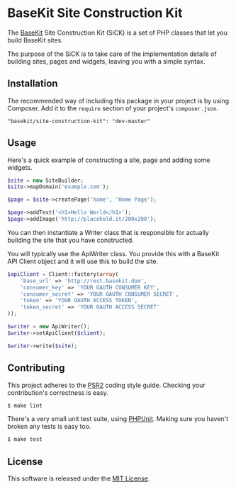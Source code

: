 BaseKit Site Construction Kit
=============================

The [BaseKit] Site Construction Kit (SiCK) is a set of PHP classes that let you 
build BaseKit sites.

The purpose of the SiCK is to take care of the implementation details of building
sites, pages and widgets, leaving you with a simple syntax.

Installation
------------

The recommended way of including this package in your project is by using
Composer. Add it to the `require` section of your project's `composer.json`.

    "basekit/site-construction-kit": "dev-master"

Usage
-----

Here's a quick example of constructing a site, page and adding some widgets.

```php
$site = new SiteBuilder;
$site->mapDomain('example.com');

$page = $site->createPage('home', 'Home Page');

$page->addText('<h1>Hello World</h1>');
$page->addImage('http://placehold.it/200x200');
```

You can then instantiate a Writer class that is responsible for actually building
the site that you have constructed.

You will typically use the ApiWriter class. You provide this with a BaseKit API
Client object and it will use this to build the site.

```php
$apiClient = Client::factory(array(
    'base_url' => 'http://rest.basekit.dom',
    'consumer_key' => 'YOUR OAUTH CONSUMER KEY',
    'consumer_secret' => 'YOUR OAUTH CONSUMER SECRET',
    'token' => 'YOUR OAUTH ACCESS TOKEN',
    'token_secret' => 'YOUR OAUTH ACCESS SECRET'
));

$writer = new ApiWriter();
$writer->setApiClient($client);

$writer->write($site);
```

Contributing
------------

This project adheres to the [PSR2] coding style guide. Checking your
contribution's correctness is easy.

```bash
$ make lint
```

There's a very small unit test suite, using [PHPUnit]. Making sure you haven't
broken any tests is easy too.

```bash
$ make test
```

License
-------

This software is released under the [MIT License].

[BaseKit]: http://basekit.com/
[PHPUnit]: http://phpunit.de/
[PSR2]: http://www.php-fig.org/psr/psr-2/
[MIT License]: http://www.opensource.org/licenses/MIT
